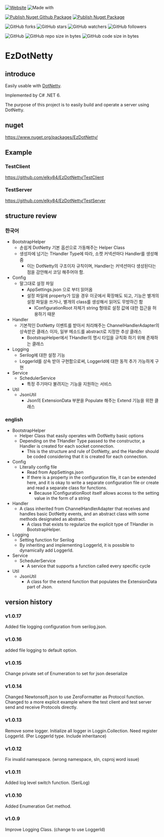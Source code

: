 [![Website](https://img.shields.io/website-up-down-green-red/http/shields.io.svg?label=elky-essay)](https://elky84.github.io)
![Made with](https://img.shields.io/badge/made%20with-.NET6-blue.svg)

[![Publish Nuget Github Package](https://github.com/elky84/EzDotNetty/actions/workflows/publish_github.yml/badge.svg)](https://github.com/elky84/EzDotNetty/actions/workflows/publish_github.yml)
[![Publish Nuget Package](https://github.com/elky84/EzDotNetty/actions/workflows/publish_nuget.yml/badge.svg)](https://github.com/elky84/EzDotNetty/actions/workflows/publish_nuget.yml)

![GitHub forks](https://img.shields.io/github/forks/elky84/EzDotNetty.svg?style=social&label=Fork)
![GitHub stars](https://img.shields.io/github/stars/elky84/EzDotNetty.svg?style=social&label=Stars)
![GitHub watchers](https://img.shields.io/github/watchers/elky84/EzDotNetty.svg?style=social&label=Watch)
![GitHub followers](https://img.shields.io/github/followers/elky84.svg?style=social&label=Follow)

![GitHub](https://img.shields.io/github/license/mashape/apistatus.svg)
![GitHub repo size in bytes](https://img.shields.io/github/repo-size/elky84/EzDotNetty.svg)
![GitHub code size in bytes](https://img.shields.io/github/languages/code-size/elky84/EzDotNetty.svg)


# EzDotNetty

## introduce

Easily usable with [DotNetty](https://github.com/Azure/DotNetty).

Implemented by C# .NET 6.

The purpose of this project is to easily build and operate a server using DotNetty.

## nuget

<https://www.nuget.org/packages/EzDotNetty/>

## Example

### TestClient

<https://github.com/elky84/EzDotNetty/TestClient>

### TestServer

<https://github.com/elky84/EzDotNetty/TestServer>

## structure review

### 한국어
- BootstrapHelper
    - 손쉽게 DotNetty 기본 옵션으로 가동해주는 Helper Class
    - 생성자에 넘기는 THandler Type에 따라, 소켓 커넥션마다 Handler를 생성해줌
        - 이는 DotNetty의 구조이자 규칙이며, Handler는 커넥션마다 생성된다는 점을 감안해서 코딩 해주어야 함.
- Config
    - 말그대로 설정 파일
        - AppSettings.json 으로 부터 읽어옴
        - 설정 파일에 property가 있을 경우 이곳에서 확장해도 되고, 기능은 별개의 설정 파일을 쓰거나, 별개의 class를 생성해서 읽어도 무방하긴 함
            - IConfigurationRoot 자체가 string 형태로 설정 값에 대한 접근을 허용하기 때문
- Handler
    - 기본적인 DotNetty 이벤트를 받아서 처리해주는 ChannelHandlerAdapter의 상속받은 클래스 이자, 일부 메소드를 abstract로 지정한 추상 클래스
        - BootstrapHelper에서 THandler의 명시 타입을 규칙화 하기 위해 존재하는 클래스
- Logging
    - Serilog에 대한 설정 기능
    - LoggerId를 상속 받아 구현함으로써, LoggerId에 대한 동적 추가 가능하게 구현
- Service
    - SchedulerService
        - 특정 주기마다 불려지는 기능을 지원하는 서비스
- Util
    - JsonUtil
        - Json의 ExtensionData 부분을 Populate 해주는 Extend 기능을 위한 클래스

### english
- BootstrapHelper
    - Helper Class that easily operates with DotNetty basic options
    - Depending on the THandler Type passed to the constructor, a Handler is created for each socket connection.
        - This is the structure and rule of DotNetty, and the Handler should be coded considering that it is created for each connection.
- Config
    - Literally config file
        - Read from AppSettings.json
        - If there is a property in the configuration file, it can be extended here, and it is okay to write a separate configuration file or create and read a separate class for functions.
            - Because IConfigurationRoot itself allows access to the setting value in the form of a string
- Handler
    - A class inherited from ChannelHandlerAdapter that receives and handles basic DotNetty events, and an abstract class with some methods designated as abstract.
        - A class that exists to regularize the explicit type of THandler in BootstrapHelper.
- Logging
    - Setting function for Serilog
    - By inheriting and implementing LoggerId, it is possible to dynamically add LoggerId.
- Service
    - SchedulerService
        - A service that supports a function called every specific cycle
- Util
    - JsonUtil
        - A class for the extend function that populates the ExtensionData part of Json.

## version history

### v1.0.17

Added file logging configuration from serilog.json.

### v1.0.16

added file logging to default option.

### v1.0.15

Change private set of Enumeration to set for json deserialize

### v1.0.14

Changed Newtonsoft.json to use ZeroFormatter as Protocol function.
Changed to a more explicit example where the test client and test server send and receive Protocols directly.

### v1.0.13

Remove some logger.
Initialize all logger in Loggin.Collection.
Need register LoggerId. (Per LoggerId type. Include inheritance)

### v1.0.12

Fix invalid namespace. (wrong namespace, sln, csproj word issue)

### v1.0.11

Added log level switch function. (SeriLog)

### v1.0.10

Added Enumeration Get method.

### v1.0.9

Improve Logging Class. (change to use LoggerId)
